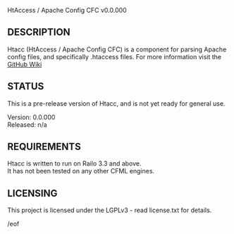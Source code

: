 HtAccess / Apache Config CFC v0.0.000


DESCRIPTION
-----------

Htacc (HtAccess / Apache Config CFC) is a component for parsing Apache config files, 
and specifically .htaccess files. For more information visit the [GitHub Wiki](https://github.com/boughtonp/htacc/wiki)


STATUS
------

This is a pre-release version of Htacc, and is not yet ready for general use.

Version: 0.0.000  
Released: n/a


REQUIREMENTS
------------

Htacc is written to run on Railo 3.3 and above.  
It has not been tested on any other CFML engines.


LICENSING
---------

This project is licensed under the LGPLv3 - read license.txt for details.


/eof